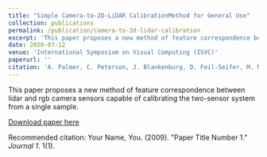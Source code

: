 ```yaml
---
title: "Simple Camera-to-2D-LiDAR CalibrationMethod for General Use"
collection: publications
permalink: /publication/camera-to-2d-lidar-calibration
excerpt: 'This paper proposes a new method of feature correspondence between lidar and rgb camera sensors capable of calibrating the two-sensor system from a single sample.'
date: 2020-07-12
venue: 'International Symposium on Visual Computing (ISVC)'
paperurl: ''
citation: 'A. Palmer, C. Peterson, J. Blankenburg, D. Feil-Seifer, M. Nicolescu, &quot;Simple Camera-to-2D-LiDAR Calibration Method for General Use.&quot; <i>in International Symposium on Visual Computing (ISVC)</i>, Jul. 2020.'
---
```

This paper proposes a new method of feature correspondence between lidar and rgb camera sensors capable of calibrating the two-sensor system from a single sample.

[Download paper here](http://academicpages.github.io/files/paper1.pdf)

Recommended citation: Your Name, You. (2009). "Paper Title Number 1." <i>Journal 1</i>. 1(1).